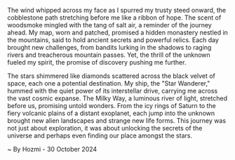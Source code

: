 
The wind whipped across my face as I spurred my trusty steed onward, the cobblestone path stretching before me like a ribbon of hope. The scent of woodsmoke mingled with the tang of salt air, a reminder of the journey ahead. My map, worn and patched, promised a hidden monastery nestled in the mountains, said to hold ancient secrets and powerful relics. Each day brought new challenges, from bandits lurking in the shadows to raging rivers and treacherous mountain passes. Yet, the thrill of the unknown fueled my spirit, the promise of discovery pushing me further.

The stars shimmered like diamonds scattered across the black velvet of space, each one a potential destination. My ship, the "Star Wanderer," hummed with the quiet power of its interstellar drive, carrying me across the vast cosmic expanse. The Milky Way, a luminous river of light, stretched before us, promising untold wonders. From the icy rings of Saturn to the fiery volcanic plains of a distant exoplanet, each jump into the unknown brought new alien landscapes and strange new life forms. This journey was not just about exploration, it was about unlocking the secrets of the universe and perhaps even finding our place amongst the stars. 

~ By Hozmi - 30 October 2024

